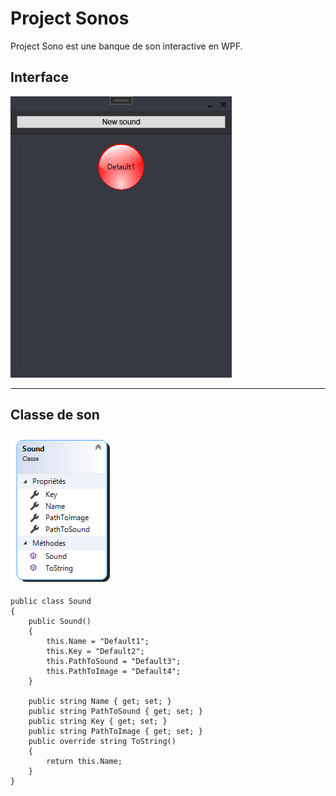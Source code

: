 # Project Sonos

Project Sono est une banque de son interactive en WPF.

## Interface 

![interface](./img/interface.png)

---

## Classe de son

![sound](./img/Sound.png)

```
public class Sound
{
    public Sound()
    {
        this.Name = "Default1";
        this.Key = "Default2";
        this.PathToSound = "Default3";
        this.PathToImage = "Default4";
    }

    public string Name { get; set; }
    public string PathToSound { get; set; }
    public string Key { get; set; }
    public string PathToImage { get; set; }
    public override string ToString()
    {
        return this.Name;
    }
}
```